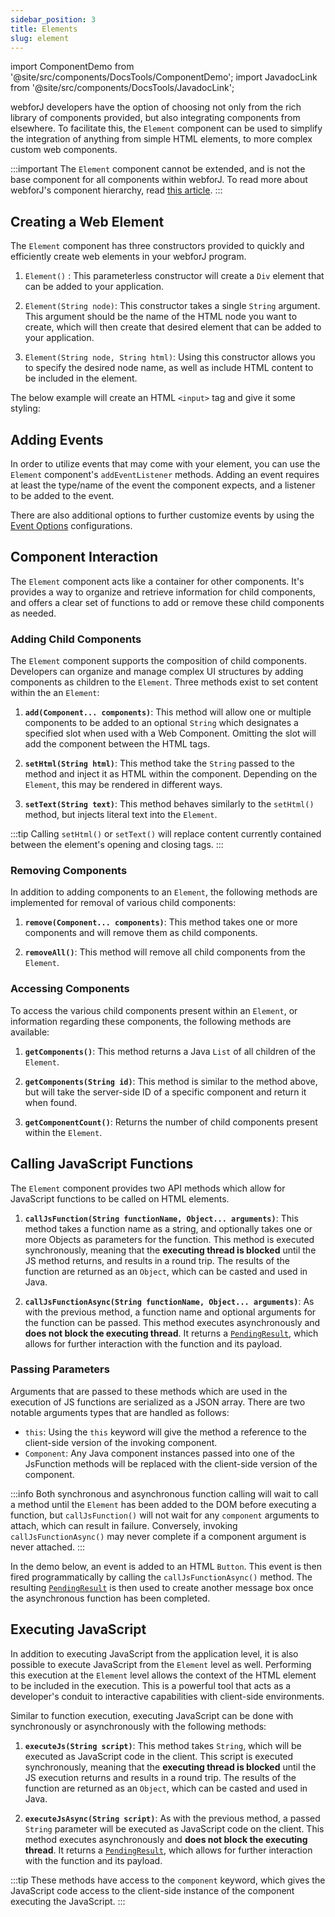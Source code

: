 ```yaml
---
sidebar_position: 3
title: Elements
slug: element
---
```


import ComponentDemo from '@site/src/components/DocsTools/ComponentDemo';
import JavadocLink from '@site/src/components/DocsTools/JavadocLink';

<JavadocLink type="engine" location="org/dwcj/component/element/Element" top='true'/>

webforJ developers have the option of choosing not only from the rich library of components provided, but also integrating components from elsewhere. To facilitate this, the `Element` component can be used to simplify the integration of anything from simple HTML elements, to more complex custom web components. 

:::important
The `Element` component cannot be extended, and is not the base component for all components within webforJ. To read more about webforJ's component hierarchy, read [this article](../architecture/controls-components.md).
:::

## Creating a Web Element

The `Element` component has three constructors provided to quickly and efficiently create web elements in your webforJ program.

1. `Element()` : This parameterless constructor will create a `Div` element that can be added to your application. 

2. `Element(String node)`: This constructor takes a single `String` argument. This argument should be the name of the HTML node you want to create, which will then create that desired element that can be added to your application.

3. `Element(String node, String html)`: Using this constructor allows you to specify the desired node name, as well as include HTML content to be included in the element. 

The below example will create an HTML `<input>` tag and give it some styling:

<ComponentDemo 
path='https://demo.webforj.com/webapp/controlsamples?class=demos.webcomponents.element.InputDemo' 
javaE='https://raw.githubusercontent.com/webforj/ControlSamples/main/src/main/java/demos/webcomponents/element/InputDemo.java'
/>

## Adding Events

In order to utilize events that may come with your element, you can use the `Element` component's `addEventListener` methods. Adding an event requires at least the type/name of the event the component expects, and a listener to be added to the event. 

There are also additional options to further customize events by using the [Event Options](#) configurations.

<ComponentDemo 
path='https://demo.webforj.com/webapp/controlsamples?class=demos.webcomponents.element.InputEvent' 
javaE='https://raw.githubusercontent.com/webforj/ControlSamples/main/src/main/java/demos/webcomponents/element/InputEvent.java'
height='175px'
/>

## Component Interaction

The `Element` component acts like a container for other components. It's provides a way to organize and retrieve information for child components, and offers a clear set of functions to add or remove these child components as needed.


### Adding Child Components

The `Element` component supports the composition of child components. Developers can organize and manage complex UI structures by adding components as children to the `Element`. Three methods exist to set content within the an `Element`:

1. **`add(Component... components)`**: This method will allow one or multiple components to be added to an optional `String` which designates a specified slot when used with a Web Component. Omitting the slot will add the component between the HTML tags.

2. **`setHtml(String html)`**: This method take the `String` passed to the method and inject it as HTML within the component. Depending on the `Element`, this may be rendered in different ways.

3. **`setText(String text)`**: This method behaves similarly to the `setHtml()` method, but injects literal text into the `Element`.


<ComponentDemo 
path='https://demo.webforj.com/webapp/controlsamples?class=demos.webcomponents.element.InputText' 
javaE='https://raw.githubusercontent.com/webforj/ControlSamples/main/src/main/java/demos/webcomponents/element/InputText.java'
height='175px'
/>

:::tip
Calling `setHtml()` or `setText()` will replace content currently contained between the element's opening and closing tags.
:::

### Removing Components

In addition to adding components to an `Element`, the following methods are implemented for removal of various child components:

1. **`remove(Component... components)`**: This method takes one or more components and will remove them as child components.

2. **`removeAll()`**: This method will remove all child components from the `Element`.

### Accessing Components

To access the various child components present within an `Element`, or information regarding these components, the following methods are available:

1. **`getComponents()`**: This method returns a Java `List` of all children of the `Element`. 

2. **`getComponents(String id)`**: This method is similar to the method above, but will take the server-side ID of a specific component and return it when found.

3. **`getComponentCount()`**: Returns the number of child components present within the `Element`. 


## Calling JavaScript Functions

The `Element` component provides two API methods which allow for JavaScript functions to be called on HTML elements. 

1. **`callJsFunction(String functionName, Object... arguments)`**: This method takes a function name as a string, and optionally takes one or more Objects as parameters for the function. This method is executed synchronously, meaning that the **executing thread is blocked** until the JS method returns, and results in a round trip. The results of the function are returned as an `Object`, which can be casted and used in Java. 

2. **`callJsFunctionAsync(String functionName, Object... arguments)`**: As with the previous method, a function name and optional arguments for the function can be passed. This method executes asynchronously and **does not block the executing thread**. It returns a [`PendingResult`](#), which allows for further interaction with the function and its payload.

### Passing Parameters

Arguments that are passed to these methods which are used in the execution of JS functions are serialized as a JSON array. There are two notable arguments types that are handled as follows:
- `this`: Using the `this` keyword will give the method a reference to the client-side version of the invoking component.
- `Component`: Any Java component instances passed into one of the JsFunction methods will be replaced with the client-side version of the component.

:::info
Both synchronous and asynchronous function calling will wait to call a method until the `Element` has been added to the DOM before executing a function, but `callJsFunction()` will not wait for any `component` arguments to attach, which can result in failure. Conversely, invoking `callJsFunctionAsync()` may never complete if a component argument is never attached.
:::

In the demo below, an event is added to an HTML `Button`. This event is then fired programmatically by calling the `callJsFunctionAsync()` method. The resulting [`PendingResult`](#) is then used to create another message box once the asynchronous function has been completed.

<ComponentDemo 
path='https://demo.webforj.com/webapp/controlsamples?class=demos.webcomponents.element.InputFunction' 
javaE='https://raw.githubusercontent.com/webforj/ControlSamples/main/src/main/java/demos/webcomponents/element/InputFunction.java'
height='175px'
/>

## Executing JavaScript

In addition to executing JavaScript from the application level, it is also possible to execute JavaScript from the `Element` level as well. Performing this execution at the `Element` level allows the context of the HTML element to be included in the execution. This is a powerful tool that acts as a developer's conduit to interactive capabilities with client-side environments.

Similar to function execution, executing JavaScript can be done with synchronously or asynchronously with the following methods:

1. **`executeJs(String script)`**: This method takes `String`, which will be executed as JavaScript code in the client. This script is executed synchronously, meaning that the **executing thread is blocked** until the JS execution returns and results in a round trip. The results of the function are returned as an `Object`, which can be casted and used in Java.

2. **`executeJsAsync(String script)`**: As with the previous method, a passed `String` parameter will be executed as JavaScript code on the client. This method executes asynchronously and **does not block the executing thread**. It returns a [`PendingResult`](#), which allows for further interaction with the function and its payload.

:::tip
These methods have access to the `component` keyword, which gives the JavaScript code access to the client-side instance of the component executing the JavaScript.
:::
